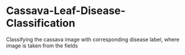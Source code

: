 # Cassava-Leaf-Disease-Classification
Classifying the cassava image with corresponding disease label, where image is taken from the fields
